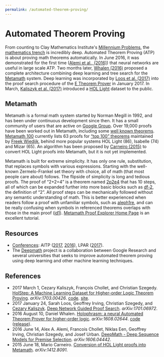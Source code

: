 ```yaml
---
permalink: /automated-theorem-proving/
---
```

# Automated Theorem Proving

From counting to Clay Mathematics Institute's [Millennium Problems](http://www.claymath.org/millennium-problems), the [mathematics trench](https://i.imgur.com/muXx1kp.jpg) is incredibly deep. Automated Theorem Proving (ATP) is about proving math theorems automatically. In June 2016, it was demonstrated for the first time ([Alemi et al., (2016)](https://arxiv.org/abs/1606.04442)) that neural networks are useful in large scale ATP. Two months later, [Whalen (2016)](https://arxiv.org/abs/1608.02644) proposed a complete architecture combining deep learning and tree search for the [Metamath](http://us.metamath.org/) system. Deep learning was incorporated by [Loos et al. (2017)](https://arxiv.org/abs/1701.06972) into the proof search procedure of the [E Theorem Prover](http://wwwlehre.dhbw-stuttgart.de/~sschulz/E/E.html) in January 2017. In March, [Kaliszyk et al. (2017)](https://arxiv.org/abs/1703.00426) introduced a [HOL Light](https://www.cl.cam.ac.uk/~jrh13/hol-light/) dataset to the public.

## Metamath

Metamath is a formal math system started by Norman Megill in 1992, and has been under continuous development since then. It has a small community of users that are active on [Google Group](http://groups.google.com/group/metamath). Over 19,000 proofs have been worked out in Metamath, including some [well known theorems](http://us.metamath.org/mpegif/mmset.html#theorems). [Metamath 100](http://us.metamath.org/mm_100.html) currently lists 63 proofs for [“top 100” theorems](http://www.cs.ru.nl/~freek/100/) maintained by [Freek Wiedijk](http://www.cs.ru.nl/~freek/), behind more popular systems HOL Light (86), Isabelle (74) and Mizar (65). An algorithm has been proposed by [Carneiro (2015)](https://arxiv.org/abs/1412.8091) to convert HOL Light proofs into Metamath, but it is not yet implemented.

Metamath is built for extreme simplicity. It has only one rule, substitution, that replaces symbols with various expressions. Starting with the well-known Zermelo-Frankel set theory with choice, all of math (that most people care about) follows. The flipside of simplicity is long and tedious proofs. The proof of “2+2=4” is a theorem named [2p2e4](http://us.metamath.org/mpegif/2p2e4.html) that has 10 steps, all of which can be expanded further into more basic blocks such as [df-2](http://us.metamath.org/mpegif/df-2.html), the definition of “2”. All proof steps can be mechanically followed without any semantic understanding of math. This is better experienced when readers follow a proof with unfamiliar symbols, such as [aleph1re](http://us.metamath.org/mpegif/aleph1re.html), and can be really confusing when symbols in referenced theorems overlaps with those in the main proof ([id1](http://us.metamath.org/mpegif/id1.html)). [Metamath Proof Explorer Home Page](http://us.metamath.org/mpegif/mmset.html) is an excellent tutorial.

## Resources

* [Conferences](http://realai.org/resources/conferences/): AITP ([2017](http://aitp-conference.org/2017/), [2016](http://aitp-conference.org/2016/)), LPAR ([2017](http://easychair.org/smart-program/LPAR-21/LPAR-index.html)).
* The [Deepmath](https://github.com/tensorflow/deepmath) project is a collaboration between Google Research and several universities that seeks to improve automated theorem proving using deep learning and other machine learning techniques.

## References

* 2017 March 1, Cezary Kaliszyk, François Chollet, and Christian Szegedy. [HolStep: A Machine Learning Dataset for Higher-order Logic Theorem Proving](https://arxiv.org/abs/1703.00426). *arXiv:1703.00426*. [code](https://github.com/tensorflow/deepmath/tree/master/deepmath/holstep_baselines). [site](http://cl-informatik.uibk.ac.at/cek/holstep/).
* 2017 January 24, Sarah Loos, Geoffrey Irving, Christian Szegedy, and [Cezary Kaliszyk](http://cl-informatik.uibk.ac.at/cek/). [Deep Network Guided Proof Search](https://arxiv.org/abs/1701.06972). *arXiv:1701.06972*.
* 2016 August 10, Daniel Whalen. [Holophrasm: a neural Automated Theorem Prover for higher-order logic](https://arxiv.org/abs/1608.02644). *arXiv:1608.02644*. [code](https://github.com/dwhalen/holophrasm) ([release](https://github.com/dwhalen/holophrasm/releases)).
* 2016 June 14, Alex A. Alemi, Francois Chollet, Niklas Een, Geoffrey Irving, Christian Szegedy, and Josef Urban. [DeepMath - Deep Sequence Models for Premise Selection](https://arxiv.org/abs/1606.04442). *arXiv:1606.04442*.
* 2015 June 18, Mario Carneiro. [Conversion of HOL Light proofs into Metamath](https://arxiv.org/abs/1412.8091). *arXiv:1412.8091*.
